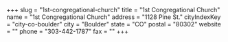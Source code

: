 +++
slug = "1st-congregational-church"
title = "1st Congregational Church"
name = "1st Congregational Church"
address = "1128 Pine St."
cityIndexKey = "city-co-boulder"
city = "Boulder"
state = "CO"
postal = "80302"
website = ""
phone = "303-442-1787"
fax = ""
+++
